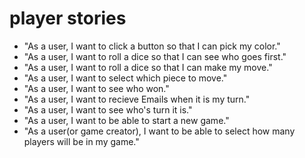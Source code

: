 # player stories
* "As a user, I want to click a button so that I can pick my color."
* "As a user, I want to roll a dice so that I can see who goes first."
* "As a user, I want to roll a dice so that I can make my move."
* "As a user, I want to select which piece to move."
* "As a user, I want to see who won."
* "As a user, I want to recieve Emails when it is my turn."
* "As a user, I want to see who's turn it is."
* "As a user, I want to be able to start a new game."
* "As a user(or game creator), I want to be able to select how many players will be in my game."
